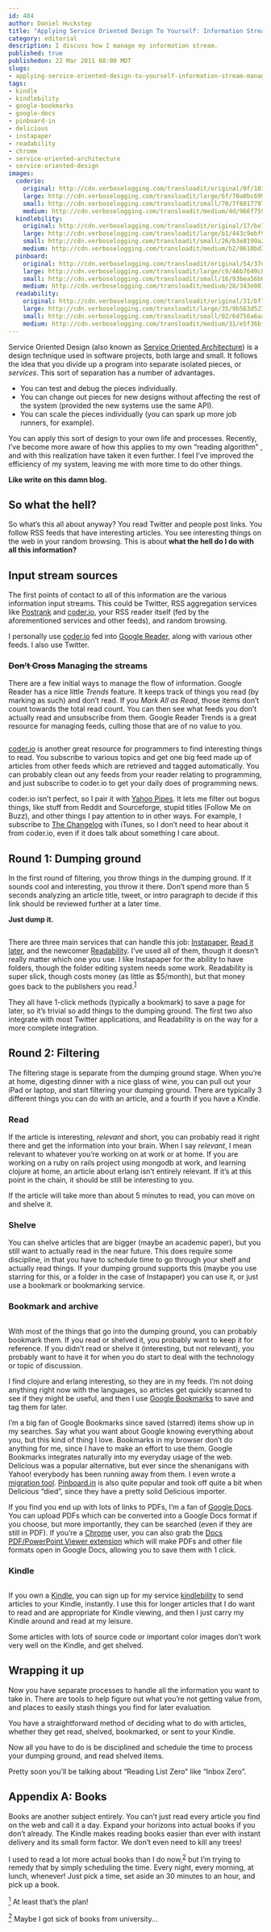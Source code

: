 ```yaml
--- 
id: 484
author: Daniel Huckstep
title: "Applying Service Oriented Design To Yourself: Information Stream Management"
category: editorial
description: I discuss how I manage my information stream.
published: true
publishedon: 22 Mar 2011 08:00 MDT
slugs: 
- applying-service-oriented-design-to-yourself-information-stream-management
tags: 
- kindle
- kindlebility
- google-bookmarks
- google-docs
- pinboard-in
- delicious
- instapaper
- readability
- chrome
- service-oriented-architecture
- service-oriented-design
images: 
  coderio: 
    original: http://cdn.verboselogging.com/transloadit/original/0f/103e9684168766049ca3a719af6ed6/coderio.jpg
    large: http://cdn.verboselogging.com/transloadit/large/6f/70a0bc699d4186410a40a1fcec356d/coderio.jpg
    small: http://cdn.verboselogging.com/transloadit/small/70/7f601779723bae727044e7c4c351b5/coderio.jpg
    medium: http://cdn.verboselogging.com/transloadit/medium/4d/966f759f36ba2b25986aa3eda6a2cd/coderio.jpg
  kindlebility: 
    original: http://cdn.verboselogging.com/transloadit/original/17/be764cd9a96bdc9cd1bcd11785ee93/kindlebility.jpg
    large: http://cdn.verboselogging.com/transloadit/large/b1/443c9ebf962ae103e43574647418ca/kindlebility.jpg
    small: http://cdn.verboselogging.com/transloadit/small/26/b3e8199a26b38f145096e53db26dfc/kindlebility.jpg
    medium: http://cdn.verboselogging.com/transloadit/medium/b2/0610bd353e5761ce657c0a13b30ce9/kindlebility.jpg
  pinboard: 
    original: http://cdn.verboselogging.com/transloadit/original/54/37de2efb3a96edce255cbbda243bb9/pinboard.jpg
    large: http://cdn.verboselogging.com/transloadit/large/c9/46b7649c8cacc32ff94a0443172862/pinboard.jpg
    small: http://cdn.verboselogging.com/transloadit/small/16/93bea56b06c0dc28e399752c940bf3/pinboard.jpg
    medium: http://cdn.verboselogging.com/transloadit/medium/28/343e08171f55b66b013c765a25d93b/pinboard.jpg
  readability: 
    original: http://cdn.verboselogging.com/transloadit/original/31/bf7ff01d51b137e39546ec2ffdbf69/readability.jpg
    large: http://cdn.verboselogging.com/transloadit/large/35/9b563d523945beb4a81e3da471d310/readability.jpg
    small: http://cdn.verboselogging.com/transloadit/small/02/6d756a6aa83356af37fc2ad0972ff6/readability.jpg
    medium: http://cdn.verboselogging.com/transloadit/medium/31/e5f36bf28636795338ecae65e61c95/readability.jpg
---
```

<p>Service Oriented Design (also known as <a href="http://en.wikipedia.org/wiki/Service-oriented_architecture">Service Oriented Architecture</a>) is a design technique used in software projects, both large and small. It follows the idea that you divide up a program into separate isolated pieces, or <em>services</em>. This sort of separation has a number of advantages.</p>
<ul>
	<li>You can test and debug the pieces individually.</li>
	<li>You can change out pieces for new designs without affecting the rest of the system (provided the new systems use the same <span class="caps">API</span>).</li>
	<li>You can scale the pieces individually (you can spark up more job runners, for example).</li>
</ul>
<p>You can apply this sort of design to your own life and processes. Recently, I&#8217;ve become more aware of how this applies to my own &#8220;reading algorithm&#8221; , and with this realization have taken it even further. I feel I&#8217;ve improved the efficiency of my system, leaving me with more time to do other things.</p>
<p><strong>Like write on this damn blog.</strong></p>
<h2>So what the hell?</h2>
<p>So what&#8217;s this all about anyway? You read Twitter and people post links. You follow <span class="caps">RSS</span> feeds that have interesting articles. You see interesting things on the web in your random browsing. This is about <strong>what the hell do I do with all this information?</strong></p>
<h2>Input stream sources</h2>
<p>The first points of contact to all of this information are the various information input streams. This could be Twitter, <span class="caps">RSS</span> aggregation services like <a href="http://www.postrank.com/main">Postrank</a> and <a href="http://coder.io/">coder.io</a>, your <span class="caps">RSS</span> reader itself (fed by the aforementioned services and other feeds), and random browsing.</p>
<p>I personally use <a href="http://coder.io/">coder.io</a> fed into <a href="http://reader.google.com/">Google Reader</a>, along with various other feeds. I also use Twitter.</p>
<h3><del>Don&#8217;t Cross</del> Managing the streams</h3>
<p>There are a few initial ways to manage the flow of information. Google Reader has a nice little <em>Trends</em> feature. It keeps track of things you read (by marking as such) and don&#8217;t read. If you <em>Mark All as Read</em>, those items don&#8217;t count towards the total read count. You can then see what feeds you don&#8217;t actually read and unsubscribe from them. Google Reader Trends is a great resource for managing feeds, culling those that are of no value to you.</p>
<p><figure><a href="http://cdn.verboselogging.com/transloadit/large/6f/70a0bc699d4186410a40a1fcec356d/coderio.jpg"><img src="http://cdn.verboselogging.com/transloadit/medium/4d/966f759f36ba2b25986aa3eda6a2cd/coderio.jpg" class="fright bleft bbottom round medium" alt="" /></a></figure></p>
<p><a href="http://coder.io/">coder.io</a> is another great resource for programmers to find interesting things to read. You subscribe to various topics and get one big feed made up of articles from other feeds which are retrieved and tagged automatically. You can probably clean out any feeds from your reader relating to programming, and just subscribe to coder.io to get your daily does of programming news.</p>
<p class="clear">coder.io isn&#8217;t perfect, so I pair it with <a href="http://pipes.yahoo.com/">Yahoo Pipes</a>. It lets me filter out bogus things, like stuff from Reddit and Sourceforge, stupid titles (Follow Me on Buzz), and other things I pay attention to in other ways. For example, I subscribe to <a href="http://thechangelog.com/">The Changelog</a> with iTunes, so I don&#8217;t need to hear about it from coder.io, even if it does talk about something I care about.</p>
<h2>Round 1: Dumping ground</h2>
<p>In the first round of filtering, you throw things in the dumping ground. If it sounds cool and interesting, you throw it there. Don&#8217;t spend more than 5 seconds analyzing an article title, tweet, or intro paragraph to decide if this link should be reviewed further at a later time.</p>
<p><strong>Just dump it.</strong></p>
<p><figure><a href="http://cdn.verboselogging.com/transloadit/large/35/9b563d523945beb4a81e3da471d310/readability.jpg"><img src="http://cdn.verboselogging.com/transloadit/medium/31/e5f36bf28636795338ecae65e61c95/readability.jpg" class="fleft bbottom bright round medium" alt="" /></a></figure></p>
<p>There are three main services that can handle this job: <a href="http://www.instapaper.com/">Instapaper</a>, <a href="http://readitlaterlist.com/">Read it later</a>, and the newcomer <a href="https://www.readability.com/">Readability</a>. I&#8217;ve used all of them,  though it doesn&#8217;t really matter which one you use. I like Instapaper for the ability to have folders, though the folder editing system needs some work. Readability is super slick, though costs money (as little as $5/month), but that money goes back to the publishers you read.<sup class="footnote" id="fnr1"><a href="#fn1">1</a></sup></p>
<p class="clear">They all have 1-click methods (typically a bookmark) to save a page for later, so it&#8217;s trivial so add things to the dumping ground. The first two also integrate with most Twitter applications, and Readability is on the way for a more complete integration.</p>
<h2>Round 2: Filtering</h2>
<p>The filtering stage is separate from the dumping ground stage. When you&#8217;re at home, digesting dinner with a nice glass of wine, you can pull out your iPad or laptop, and start filtering your dumping ground. There are typically 3 different things you can do with an article, and a fourth if you have a Kindle.</p>
<h3>Read</h3>
<p>If the article is interesting, <em>relevant</em> and short, you can probably read it right there and get the information into your brain. When I say <em>relevant</em>, I mean relevant to whatever you&#8217;re working on at work or at home. If you are working on a ruby on rails project using mongodb at work, and learning clojure at home, an article about erlang isn&#8217;t entirely relevant. If it&#8217;s at this point in the chain, it should be still be interesting to you.</p>
<p>If the article will take more than about 5 minutes to read, you can move on and shelve it.</p>
<h3>Shelve</h3>
<p>You can shelve articles that are bigger (maybe an academic paper), but you still want to actually read in the near future. This does require some discipline, in that you have to schedule time to go through your shelf and actually read things. If your dumping ground supports this (maybe you use starring for this, or a folder in the case of Instapaper) you can use it, or just use a bookmark or bookmarking service.</p>
<h3>Bookmark and archive</h3>
<p><figure><a href="http://cdn.verboselogging.com/transloadit/large/c9/46b7649c8cacc32ff94a0443172862/pinboard.jpg"><img src="http://cdn.verboselogging.com/transloadit/medium/28/343e08171f55b66b013c765a25d93b/pinboard.jpg" class="fright bbottom bleft round medium" alt="" /></a></figure></p>
<p>With most of the things that go into the dumping ground, you can probably bookmark them. If you read or shelved it, you probably want to keep it for reference. If you didn&#8217;t read or shelve it (interesting, but not relevant), you probably want to have it for when you do start to deal with the technology or topic of discussion.</p>
<p>I find clojure and erlang interesting, so they are in my feeds. I&#8217;m not doing anything right now with the languages, so articles get quickly scanned to see if they might be useful, and then I use <a href="http://www.google.com/bookmarks">Google Bookmarks</a> to save and tag them for later.</p>
<p>I&#8217;m a big fan of Google Bookmarks since saved (starred) items show up in my searches. Say what you want about Google knowing everything about you, but this kind of thing I love. Bookmarks in my browser don&#8217;t do anything for me, since I have to make an effort to use them. Google Bookmarks integrates naturally into my everyday usage of the web. Delicious was a popular alternative, but ever since the shenanigans with Yahoo! everybody has been running away from them. I even wrote a <a href="/2010/12/16/import-delicious-to-google-bookmarks">migration tool</a>. <a href="http://pinboard.in/">Pinboard.in</a> is also quite popular and took off quite a bit when Delicious &#8220;died&#8221;, since they have a pretty solid Delicious importer.</p>
<p>If you find you end up with lots of links to PDFs, I&#8217;m a fan of <a href="https://docs.google.com/">Google Docs</a>. You can upload PDFs which can be converted into a Google Docs format if you choose, but more importantly, they can be searched (even if they are still in <span class="caps">PDF</span>). If you&#8217;re a <a href="http://www.google.com/chrome">Chrome</a> user, you can also grab the <a href="https://chrome.google.com/webstore/detail/nnbmlagghjjcbdhgmkedmbmedengocbn">Docs <span class="caps">PDF</span>/PowerPoint Viewer extension</a> which will make PDFs and other file formats open in Google Docs, allowing you to save them with 1 click.</p>
<h3>Kindle</h3>
<p><figure><a href="http://cdn.verboselogging.com/transloadit/large/b1/443c9ebf962ae103e43574647418ca/kindlebility.jpg"><img src="http://cdn.verboselogging.com/transloadit/medium/b2/0610bd353e5761ce657c0a13b30ce9/kindlebility.jpg" class="fleft bbottom bright round medium" alt="" /></a></figure></p>
<p>If you own a <a href="http://www.amazon.com/kindle">Kindle</a>, you can sign up for my service <a href="http://kindlebility.darkhax.com/">kindlebility</a> to send articles to your Kindle, instantly. I use this for longer articles that I do want to read and are appropriate for Kindle viewing, and then I just carry my Kindle around and read at my leisure.</p>
<p>Some articles with lots of source code or important color images don&#8217;t work very well on the Kindle, and get shelved.</p>
<h2 class="clear">Wrapping it up</h2>
<p>Now you have separate processes to handle all the information you want to take in. There are tools to help figure out what you&#8217;re not getting value from, and places to easily stash things you find for later evaluation.</p>
<p>You have a straightforward method of deciding what to do with articles, whether they get read, shelved, bookmarked, or sent to your Kindle.</p>
<p>Now all you have to do is be disciplined and schedule the time to process your dumping ground, and read shelved items.</p>
<p>Pretty soon you&#8217;ll be talking about &#8220;Reading List Zero&#8221; like &#8220;Inbox Zero&#8221;.</p>
<h2>Appendix A: Books</h2>
<p>Books are another subject entirely. You can&#8217;t just read every article you find on the web and call it a day. Expand your horizons into actual books if you don&#8217;t already. The Kindle makes reading books easier than ever with instant delivery and its small form factor. We don&#8217;t even need to kill any trees!</p>
<p>I used to read a lot more actual books than I do now,<sup class="footnote" id="fnr2"><a href="#fn2">2</a></sup> but I&#8217;m trying to remedy that by simply scheduling the time. Every night, every morning, at lunch, whenever! Just pick a time, set aside an 30 minutes to an hour, and pick up a book.</p>
<p class="footnote" id="fn1"><a href="#fnr1"><sup>1</sup></a> At least that&#8217;s the plan!</p>
<p class="footnote" id="fn2"><a href="#fnr2"><sup>2</sup></a> Maybe I got sick of books from university&#8230;</p>

